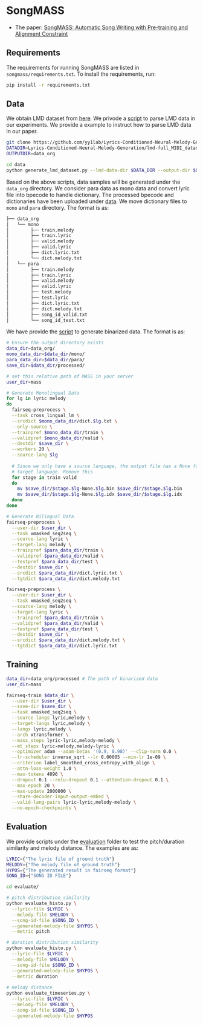 # SongMASS

* The paper: [SongMASS: Automatic Song Writing with Pre-training and Alignment Constraint](https://arxiv.org/abs/2107.01875)

## Requirements
The requirements for running SongMASS are listed in `songmass/requirements.txt`. To install the requirements, run:
```bash
pip install -r requirements.txt
```


## Data 
We obtain LMD dataset from [here](https://github.com/yy1lab/Lyrics-Conditioned-Neural-Melody-Generation). We privode a [script](data/generate_lmd_dataset) to parse LMD data in our experiments. We provide a example to instruct how to parse LMD data in our paper.

```bash
git clone https://github.com/yy1lab/Lyrics-Conditioned-Neural-Melody-Generation
DATADIR=Lyrics-Conditioned-Neural-Melody-Generation/lmd-full_MIDI_dataset/Sentence_and_Word_Parsing
OUTPUTDIR=data_org

cd data
python generate_lmd_dataset.py --lmd-data-dir $DATA_DIR --output-dir $OUTPUTDIR
```
Based on the above scripts, data samples will be generated under the `data_org` directory. We consider para data as mono data and convert lyric file into bpecode to handle dictionary. The processed bpecode and dictionaries have been uploaded under [data](data/). We move dictionary files to `mono` and `para` directory. The format is as:
```bash
├── data_org
│   └── mono
│        ├── train.melody
│        ├── train.lyric
│        ├── valid.melody
│        ├── valid.lyric
│        ├── dict.lyric.txt
│        └── dict.melody.txt
│   └── para
│        ├── train.melody
│        ├── train.lyric
│        ├── valid.melody
│        ├── valid.lyric
│        ├── test.melody
│        ├── test.lyric
│        ├── dict.lyric.txt
│        ├── dict.melody.txt
│        ├── song_id_valid.txt
│        └── song_id_test.txt
```
We have provide the [script](preprocess.sh) to generate binarized data. The format is as:
```bash
# Ensure the output directory exists
data_dir=data_org/
mono_data_dir=$data_dir/mono/
para_data_dir=$data_dir/para/
save_dir=$data_dir/processed/

# set this relative path of MASS in your server
user_dir=mass

# Generate Monolingual Data
for lg in lyric melody
do
  fairseq-preprocess \
  --task cross_lingual_lm \
  --srcdict $mono_data_dir/dict.$lg.txt \
  --only-source \
  --trainpref $mono_data_dir/train \
  --validpref $mono_data_dir/valid \
  --destdir $save_dir \
  --workers 20 \
  --source-lang $lg
  
  # Since we only have a source language, the output file has a None for the
  # target language. Remove this
  for stage in train valid
  do
    mv $save_dir/$stage.$lg-None.$lg.bin $save_dir/$stage.$lg.bin
    mv $save_dir/$stage.$lg-None.$lg.idx $save_dir/$stage.$lg.idx
  done
done

# Generate Bilingual Data
fairseq-preprocess \
  --user-dir $user_dir \
  --task xmasked_seq2seq \
  --source-lang lyric \
  --target-lang melody \
  --trainpref $para_data_dir/train \
  --validpref $para_data_dir/valid \
  --testpref $para_data_dir/test \
  --destdir $save_dir \
  --srcdict $para_data_dir/dict.lyric.txt \
  --tgtdict $para_data_dir/dict.melody.txt

fairseq-preprocess \
  --user-dir $user_dir \
  --task xmasked_seq2seq \
  --source-lang melody \
  --target-lang lyric \
  --trainpref $para_data_dir/train \
  --validpref $para_data_dir/valid \
  --testpref $para_data_dir/test \
  --destdir $save_dir \
  --srcdict $para_data_dir/dict.melody.txt \
  --tgtdict $para_data_dir/dict.lyric.txt
```

## Training
```bash
data_dir=data_org/processed # The path of binarized data
user_dir=mass

fairseq-train $data_dir \
  --user-dir $user_dir \
  --save-dir $save_dir \
  --task xmasked_seq2seq \
  --source-langs lyric,melody \
  --target-langs lyric,melody \
  --langs lyric,melody \
  --arch xtransformer \
  --mass_steps lyric-lyric,melody-melody \
  --mt_steps lyric-melody,melody-lyric \
  --optimizer adam --adam-betas '(0.9, 0.98)' --clip-norm 0.0 \
  --lr-scheduler inverse_sqrt --lr 0.00005 --min-lr 1e-09 \
  --criterion label_smoothed_cross_entropy_with_align \
  --attn-loss-weight 1.0 \
  --max-tokens 4096 \
  --dropout 0.1 --relu-dropout 0.1 --attention-dropout 0.1 \
  --max-epoch 20 \
  --max-update 2000000 \
  --share-decoder-input-output-embed \
  --valid-lang-pairs lyric-lyric,melody-melody \
  --no-epoch-checkpoints \
```

## Evaluation
We provide scripts under the [evaluation](evaluate/) folder to test the pitch/duration similarity and melody distance. The examples are as:
```bash
LYRIC={"The lyric file of ground truth"}
MELODY={"The melody file of ground truth"}
HYPOS={"The generated result in fairseq format"}
SONG_ID={"SONG ID FILE"}

cd evaluate/

# pitch distribution similarity 
python evaluate_histo.py \
  --lyric-file $LYRIC \
  --melody-file $MELODY \
  --song-id-file $SONG_ID \
  --generated-melody-file $HYPOS \
  --metric pitch 

# duration distribution similarity
python evaluate_histo.py \
  --lyric-file $LYRIC \
  --melody-file $MELODY \
  --song-id-file $SONG_ID \
  --generated-melody-file $HYPOS \
  --metric duration  
  
# melody distance
python evaluate_timeseries.py \
  --lyric-file $LYRIC \
  --melody-file $MELODY \
  --song-id-file $SONG_ID \
  --generated-melody-file $HYPOS
```
